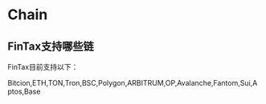 # Chain

## FinTax支持哪些链

FinTax目前支持以下：

Bitcion,ETH,TON,Tron,BSC,Polygon,ARBITRUM,OP,Avalanche,Fantom,Sui,Aptos,Base
